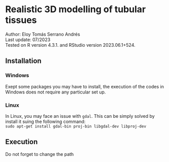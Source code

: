 
# Realistic 3D modelling of tubular tissues #

Author: Eloy Tomás Serrano Andrés \
Last update: 07/2023 \
Tested on R version 4.3.1. and RStudio version 2023.06.1+524.


## Installation ##

### Windows ###

Exept some packages you may have to install, the execution of the codes in Windows does not require any particular set up. 

### Linux ###

In Linux, you may face an issue with ``` gdal ```. This can be simply solved by install it suing the following command: \
``` sudo apt-get install gdal-bin proj-bin libgdal-dev libproj-dev ```
  

## Execution ##

Do not forget to change the path 
